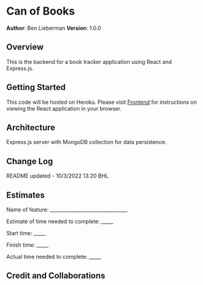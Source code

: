 # Can of Books

**Author**: Ben Lieberman
**Version**: 1.0.0 

## Overview
This is the backend for a book tracker application using React and Express.js.

## Getting Started
This code will be hosted on Heroku. Please visit [Frontend](http://github.com/bhlieberman/can-of-books-frontend) for instructions on viewing the React application in your browser.

## Architecture
Express.js server with MongoDB collection for data persistence.

## Change Log
README updated - 10/3/2022 13:20 BHL

## Estimates

Name of feature: ________________________________

Estimate of time needed to complete: _____

Start time: _____

Finish time: _____

Actual time needed to complete: _____


## Credit and Collaborations

